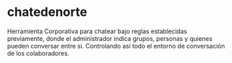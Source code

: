 # chatedenorte
Herramienta Corporativa para chatear bajo reglas establecidas previamente, donde el administrador indica grupos, personas y quienes pueden conversar entre si. Controlando así todo el entorno de conversación de los colaboradores.
